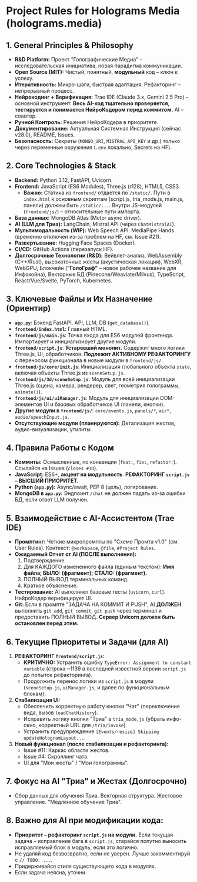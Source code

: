 # Project Rules for Holograms Media (holograms.media)

## 1. General Principles & Philosophy
- **R&D Platform:** Проект "Голографические Медиа" - исследовательская инициатива, новая парадигма коммуникации.
- **Open Source (MIT):** Чистый, понятный, **модульный** код – ключ к успеху.
- **Итеративность:** Микро-шаги, быстрая адаптация. Рефакторинг – непрерывный процесс.
- **Нейрокодинг + Верификация:** Trae IDE (Claude 3.x, Gemini 2.5 Pro) – основной инструмент. **Весь AI-код тщательно проверяется, тестируется и понимается НейроКодером перед коммитом.** AI – соавтор.
- **Ручной Контроль:** Решения НейроКодера в приоритете.
- **Документирование:** Актуальная Системная Инструкция (сейчас v28.0), README, Issues.
- **Безопасность:** Секреты (`MONGO_URI`, `MISTRAL_API_KEY` и др.) только через переменные окружения (`.env` локально, Secrets на HF).

## 2. Core Technologies & Stack
- **Backend:** Python 3.12, FastAPI, Uvicorn.
- **Frontend:** JavaScript (ES6 Modules), Three.js (r128), HTML5, CSS3.
    - **Важно:** Статика из `frontend/` отдается по `/static/`. Пути в `index.html` к основным скриптам (script.js, tria_mode.js, main.js, панели) должны быть `/static/...`. Внутри JS-модулей (`frontend/js/`) – относительные пути импорта.
- **База данных:** MongoDB Atlas (Motor async driver).
- **AI (LLM для Триа):** LangChain, Mistral API (через `ChatMistralAI`).
- **Мультимодальность (WIP):** Web Speech API. MediaPipe Hands (временно отключен из-за проблем на HF, см. Issue #21).
- **Развертывание:** Hugging Face Spaces (Docker).
- **CI/CD:** GitHub Actions (перезапуск HF).
- **Долгосрочные Технологии (R&D):** Вейвлет-анализ, WebAssembly (C++/Rust), высокоточные жесты (акустическая локация), WebXR, WebGPU, Блокчейн (**"ГолоГраф"** – новое рабочее название для Инфокойна), Векторные БД (Pinecone/Weaviate/Milvus), TypeScript, React/Vue/Svelte, PyTorch, Kubernetes.

## 3. Ключевые Файлы и Их Назначение (Ориентир)
- **`app.py`**: Бэкенд FastAPI. API, LLM, DB (`get_database()`).
- **`frontend/index.html`**: Главный HTML.
- **`frontend/js/main.js`**: Точка входа для ES6 модулей фронтенда. Импортирует и инициализирует другие модули.
- **`frontend/script.js`**: **Устаревший монолит.** Содержит много логики Three.js, UI, обработчиков. **Подлежит АКТИВНОМУ РЕФАКТОРИНГУ** с переносом функционала в новые модули в `frontend/js/`.
- **`frontend/js/core/init.js`**: Инициализация глобального объекта `state`, включая объекты Three.js из `sceneSetup.js`.
- **`frontend/js/3d/sceneSetup.js`**: Модуль для всей инициализации Three.js (сцена, камера, рендерер, свет, геометрия голограммы, `animate()`).
- **`frontend/js/ui/uiManager.js`**: Модуль для инициализации DOM-элементов UI и базовых обработчиков UI (панели, кнопки).
- **Другие модули в `frontend/js/`**: `core/events.js`, `panels/*`, `ai/*`, `audio/speechInput.js`.
- **Отсутствующие модули (планируются):** Детализация жестов, аудио-визуализации, утилиты.

## 4. Правила Работы с Кодом
- **Коммиты:** Осмысленные, по конвенции (`feat:`, `fix:`, `refactor:`). Ссылайся на Issues (`closes #ID`).
- **JavaScript:** ES6+, **акцент на модульность**. **РЕФАКТОРИНГ `script.js` – ВЫСШИЙ ПРИОРИТЕТ.**
- **Python (`app.py`):** Async/await, PEP 8 (цель), логирование.
- **MongoDB в `app.py`:** Эндпоинт `/chat` не должен падать из-за ошибки БД, если ответ LLM получен.

## 5. Взаимодействие с AI-Ассистентом (Trae IDE)
- **Промптинг:** Четкие микропромпты по "Схеме Промта v1.0" (см. User Rules). Контекст: `@workspace`, `@file`, `#Project Rules`.
- **Ожидаемый Отчет от AI (ПОСЛЕ выполнения):**
    1.  Подтверждение.
    2.  Для КАЖДОГО измененного файла (единым текстом): **Имя файла; БЫЛО: (фрагмент); СТАЛО: (фрагмент).**
    3.  ПОЛНЫЙ ВЫВОД терминальных команд.
    4.  Краткое объяснение.
- **Тестирование:** AI выполняет базовые тесты (`uvicorn`, `curl`). НейроКодер верифицирует UI.
- **Git:** Если в промпте "ЗАДАЧA НА КОММИТ И PUSH", AI **ДОЛЖЕН** выполнить `git add`, `git commit`, `git push` через терминал и предоставить ПОЛНЫЙ ВЫВОД. **Сервер Uvicorn должен быть остановлен перед этим.**

## 6. Текущие Приоритеты и Задачи (для AI)
1.  **РЕФАКТОРИНГ `frontend/script.js`:**
    *   **КРИТИЧНО:** Устранить ошибку `TypeError: Assignment to constant variable` (строка ~1139 в последней известной версии `script.js` до попыток рефакторинга).
    *   Продолжить перенос логики из `script.js` в модули (`sceneSetup.js`, `uiManager.js`, и далее по функциональным блокам).
2.  **Стабилизация UI:**
    *   Обеспечить корректную работу кнопки "Чат" (переключение вида, вызов `loadChatHistory`).
    *   Исправить логику кнопки "Триа" в `tria_mode.js` (убрать инфо-окно, корректный URL для `/tria/invoke`).
    *   Устранить предупреждение `[Events/resize] Skipping updateHologramLayout...`.
3.  **Новый функционал (после стабилизации и рефакторинга):**
    *   Issue #11: Каркас области жестов.
    *   Issue #4: Скроллинг чата.
    *   UI для "Мои жесты" / "Мои голограммы".

## 7. Фокус на AI "Триа" и Жестах (Долгосрочно)
- Сбор данных для обучения Триа. Векторная структура. Жестовое управление. "Медленное обучение Триа".

## 8. Важно для AI при модификации кода:
- **Приоритет – рефакторинг `script.js` на модули.** Если текущая задача – исправление бага в `script.js`, старайся попутно выносить исправляемый блок в модуль, если это логично.
- Не удаляй код безвозвратно, если не уверен. Лучше закомментируй с `// TODO: ...`.
- Придерживайся стиля существующего кода в модулях.
- Если задача неясна, уточни.